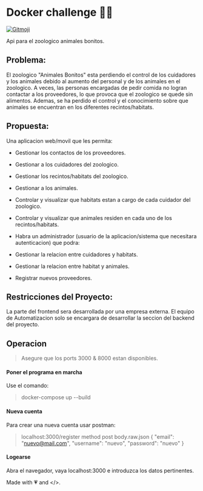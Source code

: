 # Docker challenge 🎉🔖
<a href="https://gitmoji.dev">
  <img src="https://img.shields.io/badge/gitmoji-%20😜%20😍-FFDD67.svg?style=flat-square" alt="Gitmoji">
</a>

Api para el zoologico animales bonitos. 

## Problema:
El zoologico "Animales Bonitos" esta perdiendo el control de los cuidadores y los animales debido al aumento del personal y de los animales en el zoologico. A veces, las personas encargadas de pedir comida no logran contactar a los proveedores, lo que provoca que el zoologico se quede sin alimentos. Ademas, se ha perdido el control y el conocimiento sobre que animales se encuentran en los diferentes recintos/habitats.

## Propuesta:
Una aplicacion web/movil que les permita:

- Gestionar los contactos de los proveedores.
- Gestionar a los cuidadores del zoologico.
- Gestionar los recintos/habitats del zoologico.
- Gestionar a los animales.
- Controlar y visualizar que habitats estan a cargo de cada cuidador del zoologico.
- Controlar y visualizar que animales residen en cada uno de los recintos/habitats.
- Habra un administrador (usuario de la aplicacion/sistema que necesitara autenticacion) que podra:

- Gestionar la relacion entre cuidadores y habitats.
- Gestionar la relacion entre habitat y animales.
- Registrar nuevos proveedores.

## Restricciones del Proyecto:
La parte del frontend sera desarrollada por una empresa externa.
El equipo de Automatizacion solo se encargara de desarrollar la seccion del backend del proyecto.

## Operacion
> Asegure que los ports 3000 & 8000 estan disponibles.

#### Poner el programa en marcha
Use el comando:
> docker-compose up --build

#### Nueva cuenta
Para crear una nueva cuenta usar postman:
> localhost:3000/register method post body.raw.json 
{
    "email": "nuevo@mail.com",
    "username": "nuevo",
    "password": "nuevo"
}

#### Logearse 
Abra el navegador, vaya localhost:3000 e introduzca los datos pertinentes.


Made with 💗 and </>.
